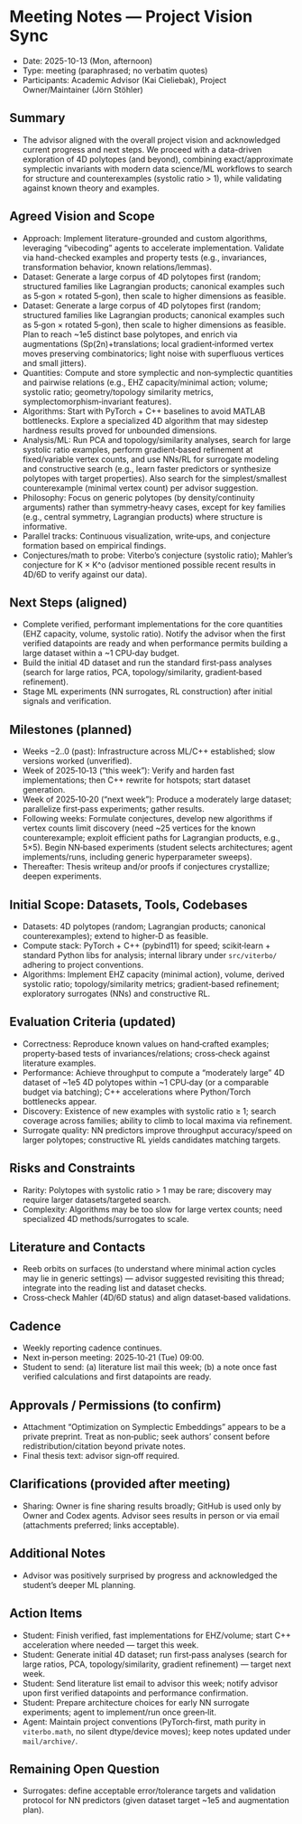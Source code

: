 # Meeting Notes — Project Vision Sync

- Date: 2025-10-13 (Mon, afternoon)
- Type: meeting (paraphrased; no verbatim quotes)
- Participants: Academic Advisor (Kai Cieliebak), Project Owner/Maintainer (Jörn Stöhler)

## Summary

- The advisor aligned with the overall project vision and acknowledged current progress and next steps. We proceed with a data-driven exploration of 4D polytopes (and beyond), combining exact/approximate symplectic invariants with modern data science/ML workflows to search for structure and counterexamples (systolic ratio > 1), while validating against known theory and examples.

## Agreed Vision and Scope

- Approach: Implement literature-grounded and custom algorithms, leveraging “vibecoding” agents to accelerate implementation. Validate via hand-checked examples and property tests (e.g., invariances, transformation behavior, known relations/lemmas).
- Dataset: Generate a large corpus of 4D polytopes first (random; structured families like Lagrangian products; canonical examples such as 5‑gon × rotated 5‑gon), then scale to higher dimensions as feasible.
 - Dataset: Generate a large corpus of 4D polytopes first (random; structured families like Lagrangian products; canonical examples such as 5‑gon × rotated 5‑gon), then scale to higher dimensions as feasible. Plan to reach ~1e5 distinct base polytopes, and enrich via augmentations (Sp(2n)+translations; local gradient‑informed vertex moves preserving combinatorics; light noise with superfluous vertices and small jitters).
- Quantities: Compute and store symplectic and non‑symplectic quantities and pairwise relations (e.g., EHZ capacity/minimal action; volume; systolic ratio; geometry/topology similarity metrics, symplectomorphism‑invariant features).
- Algorithms: Start with PyTorch + C++ baselines to avoid MATLAB bottlenecks. Explore a specialized 4D algorithm that may sidestep hardness results proved for unbounded dimensions.
- Analysis/ML: Run PCA and topology/similarity analyses, search for large systolic ratio examples, perform gradient‑based refinement at fixed/variable vertex counts, and use NNs/RL for surrogate modeling and constructive search (e.g., learn faster predictors or synthesize polytopes with target properties). Also search for the simplest/smallest counterexample (minimal vertex count) per advisor suggestion.
- Philosophy: Focus on generic polytopes (by density/continuity arguments) rather than symmetry‑heavy cases, except for key families (e.g., central symmetry, Lagrangian products) where structure is informative.
- Parallel tracks: Continuous visualization, write‑ups, and conjecture formation based on empirical findings.
- Conjectures/math to probe: Viterbo’s conjecture (systolic ratio); Mahler’s conjecture for K × K^o (advisor mentioned possible recent results in 4D/6D to verify against our data).

## Next Steps (aligned)

- Complete verified, performant implementations for the core quantities (EHZ capacity, volume, systolic ratio). Notify the advisor when the first verified datapoints are ready and when performance permits building a large dataset within a ~1 CPU‑day budget.
- Build the initial 4D dataset and run the standard first‑pass analyses (search for large ratios, PCA, topology/similarity, gradient‑based refinement).
- Stage ML experiments (NN surrogates, RL construction) after initial signals and verification.

## Milestones (planned)

- Weeks −2..0 (past): Infrastructure across ML/C++ established; slow versions worked (unverified).
- Week of 2025‑10‑13 (“this week”): Verify and harden fast implementations; then C++ rewrite for hotspots; start dataset generation.
- Week of 2025‑10‑20 (“next week”): Produce a moderately large dataset; parallelize first‑pass experiments; gather results.
- Following weeks: Formulate conjectures, develop new algorithms if vertex counts limit discovery (need ~25 vertices for the known counterexample; exploit efficient paths for Lagrangian products, e.g., 5×5). Begin NN‑based experiments (student selects architectures; agent implements/runs, including generic hyperparameter sweeps).
- Thereafter: Thesis writeup and/or proofs if conjectures crystallize; deepen experiments.

## Initial Scope: Datasets, Tools, Codebases

- Datasets: 4D polytopes (random; Lagrangian products; canonical counterexamples); extend to higher‑D as feasible.
- Compute stack: PyTorch + C++ (pybind11) for speed; scikit‑learn + standard Python libs for analysis; internal library under `src/viterbo/` adhering to project conventions.
- Algorithms: Implement EHZ capacity (minimal action), volume, derived systolic ratio; topology/similarity metrics; gradient‑based refinement; exploratory surrogates (NNs) and constructive RL.

## Evaluation Criteria (updated)

- Correctness: Reproduce known values on hand‑crafted examples; property‑based tests of invariances/relations; cross‑check against literature examples.
- Performance: Achieve throughput to compute a “moderately large” 4D dataset of ~1e5 4D polytopes within ~1 CPU‑day (or a comparable budget via batching); C++ accelerations where Python/Torch bottlenecks appear.
- Discovery: Existence of new examples with systolic ratio ≥ 1; search coverage across families; ability to climb to local maxima via refinement.
- Surrogate quality: NN predictors improve throughput accuracy/speed on larger polytopes; constructive RL yields candidates matching targets.

## Risks and Constraints

- Rarity: Polytopes with systolic ratio > 1 may be rare; discovery may require larger datasets/targeted search.
- Complexity: Algorithms may be too slow for large vertex counts; need specialized 4D methods/surrogates to scale.

## Literature and Contacts

- Reeb orbits on surfaces (to understand where minimal action cycles may lie in generic settings) — advisor suggested revisiting this thread; integrate into the reading list and dataset checks.
- Cross‑check Mahler (4D/6D status) and align dataset‑based validations.

## Cadence

- Weekly reporting cadence continues.
- Next in‑person meeting: 2025‑10‑21 (Tue) 09:00.
- Student to send: (a) literature list mail this week; (b) a note once fast verified calculations and first datapoints are ready.

## Approvals / Permissions (to confirm)

- Attachment “Optimization on Symplectic Embeddings” appears to be a private preprint. Treat as non‑public; seek authors’ consent before redistribution/citation beyond private notes.
- Final thesis text: advisor sign‑off required.

## Clarifications (provided after meeting)

- Sharing: Owner is fine sharing results broadly; GitHub is used only by Owner and Codex agents. Advisor sees results in person or via email (attachments preferred; links acceptable).

## Additional Notes

- Advisor was positively surprised by progress and acknowledged the student’s deeper ML planning.

## Action Items

- Student: Finish verified, fast implementations for EHZ/volume; start C++ acceleration where needed — target this week.
- Student: Generate initial 4D dataset; run first‑pass analyses (search for large ratios, PCA, topology/similarity, gradient refinement) — target next week.
- Student: Send literature list email to advisor this week; notify advisor upon first verified datapoints and performance confirmation.
- Student: Prepare architecture choices for early NN surrogate experiments; agent to implement/run once green‑lit.
- Agent: Maintain project conventions (PyTorch‑first, math purity in `viterbo.math`, no silent dtype/device moves); keep notes updated under `mail/archive/`.

## Remaining Open Question

- Surrogates: define acceptable error/tolerance targets and validation protocol for NN predictors (given dataset target ~1e5 and augmentation plan).
